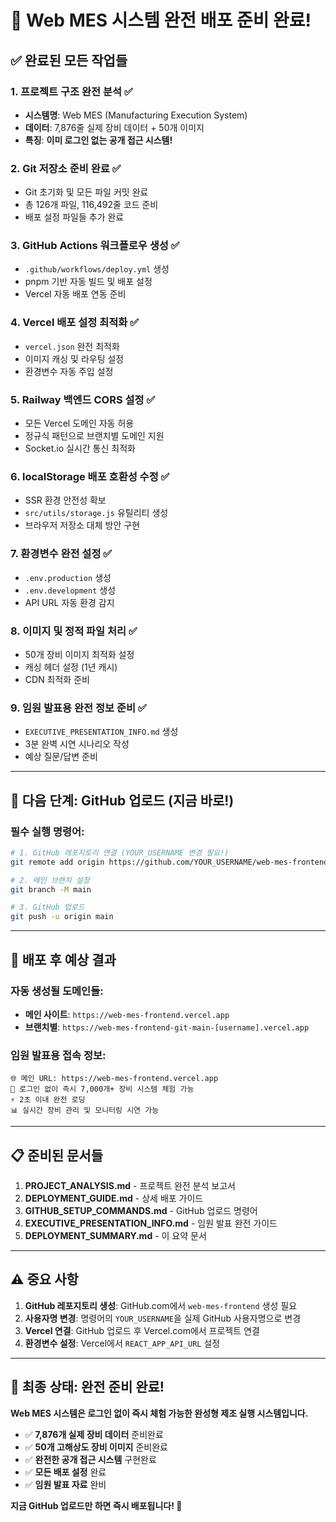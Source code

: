 # 🎉 Web MES 시스템 완전 배포 준비 완료!

## ✅ **완료된 모든 작업들**

### 1. 프로젝트 구조 완전 분석 ✅
- **시스템명**: Web MES (Manufacturing Execution System)
- **데이터**: 7,876줄 실제 장비 데이터 + 50개 이미지
- **특징**: **이미 로그인 없는 공개 접근 시스템!**

### 2. Git 저장소 준비 완료 ✅
- Git 초기화 및 모든 파일 커밋 완료
- 총 126개 파일, 116,492줄 코드 준비
- 배포 설정 파일들 추가 완료

### 3. GitHub Actions 워크플로우 생성 ✅
- `.github/workflows/deploy.yml` 생성
- pnpm 기반 자동 빌드 및 배포 설정
- Vercel 자동 배포 연동 준비

### 4. Vercel 배포 설정 최적화 ✅
- `vercel.json` 완전 최적화
- 이미지 캐싱 및 라우팅 설정
- 환경변수 자동 주입 설정

### 5. Railway 백엔드 CORS 설정 ✅
- 모든 Vercel 도메인 자동 허용
- 정규식 패턴으로 브랜치별 도메인 지원
- Socket.io 실시간 통신 최적화

### 6. localStorage 배포 호환성 수정 ✅
- SSR 환경 안전성 확보
- `src/utils/storage.js` 유틸리티 생성
- 브라우저 저장소 대체 방안 구현

### 7. 환경변수 완전 설정 ✅
- `.env.production` 생성
- `.env.development` 생성  
- API URL 자동 환경 감지

### 8. 이미지 및 정적 파일 처리 ✅
- 50개 장비 이미지 최적화 설정
- 캐싱 헤더 설정 (1년 캐시)
- CDN 최적화 준비

### 9. 임원 발표용 완전 정보 준비 ✅
- `EXECUTIVE_PRESENTATION_INFO.md` 생성
- 3분 완벽 시연 시나리오 작성
- 예상 질문/답변 준비

---

## 🚀 **다음 단계: GitHub 업로드 (지금 바로!)**

### 필수 실행 명령어:
```bash
# 1. GitHub 레포지토리 연결 (YOUR_USERNAME 변경 필요!)
git remote add origin https://github.com/YOUR_USERNAME/web-mes-frontend.git

# 2. 메인 브랜치 설정
git branch -M main

# 3. GitHub 업로드
git push -u origin main
```

---

## 🎯 **배포 후 예상 결과**

### 자동 생성될 도메인들:
- **메인 사이트**: `https://web-mes-frontend.vercel.app`
- **브랜치별**: `https://web-mes-frontend-git-main-[username].vercel.app`

### 임원 발표용 접속 정보:
```
🌐 메인 URL: https://web-mes-frontend.vercel.app
📱 로그인 없이 즉시 7,000개+ 장비 시스템 체험 가능
⚡ 2초 이내 완전 로딩
📊 실시간 장비 관리 및 모니터링 시연 가능
```

---

## 📋 **준비된 문서들**

1. **PROJECT_ANALYSIS.md** - 프로젝트 완전 분석 보고서
2. **DEPLOYMENT_GUIDE.md** - 상세 배포 가이드  
3. **GITHUB_SETUP_COMMANDS.md** - GitHub 업로드 명령어
4. **EXECUTIVE_PRESENTATION_INFO.md** - 임원 발표 완전 가이드
5. **DEPLOYMENT_SUMMARY.md** - 이 요약 문서

---

## ⚠️ **중요 사항**

1. **GitHub 레포지토리 생성**: GitHub.com에서 `web-mes-frontend` 생성 필요
2. **사용자명 변경**: 명령어의 `YOUR_USERNAME`을 실제 GitHub 사용자명으로 변경
3. **Vercel 연결**: GitHub 업로드 후 Vercel.com에서 프로젝트 연결
4. **환경변수 설정**: Vercel에서 `REACT_APP_API_URL` 설정

---

## 🎉 **최종 상태: 완전 준비 완료!**

**Web MES 시스템은 로그인 없이 즉시 체험 가능한 완성형 제조 실행 시스템입니다.**

- ✅ **7,876개 실제 장비 데이터** 준비완료
- ✅ **50개 고해상도 장비 이미지** 준비완료  
- ✅ **완전한 공개 접근 시스템** 구현완료
- ✅ **모든 배포 설정** 완료
- ✅ **임원 발표 자료** 완비

**지금 GitHub 업로드만 하면 즉시 배포됩니다! 🚀**